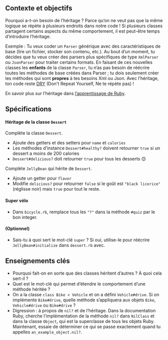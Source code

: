 ## Contexte et objectifs

Pourquoi a-t-on besoin de l’héritage ? Parce qu’on ne veut pas que la même logique se répète à plusieurs endroits dans notre code ! Si plusieurs classes partagent certains aspects du même comportement, il est peut-être temps d’introduire l’héritage.

Exemple : Tu veux coder un `Parser` générique avec des caractéristiques de base (lire un fichier, stocker son contenu, etc.). Au bout d’un moment, tu décides que tu veux créer des parsers plus spécifiques de type `XmlParser` ou `JsonParser` pour traiter certains formats. En faisant de ces nouvelles classes les **enfants** de la classe `Parser`, tu n’as pas besoin de réécrire toutes les méthodes de base créées dans Parser ; tu dois seulement créer les méthodes qui sont **propres** à tes besoins Xml ou Json. Avec l’héritage, ton code reste [DRY](https://fr.wikipedia.org/wiki/Ne_vous_r%C3%A9p%C3%A9tez_pas) (Don't Repeat Yourself, Ne te répète pas) !

En savoir plus sur l’héritage dans [l’apprentissage de Ruby](http://rubylearning.com/satishtalim/ruby_inheritance.html).

## Spécifications

#### Héritage de la classe `Dessert`

Complète la classe `Dessert`.

- Ajoute des getters et des setters pour `name` et `calories`
- Les méthodes d’instance `Dessert#healthy?` doivent retourner `true` si un dessert a moins de 200 calories
- `Dessert#delicious?` doit retourner `true` pour tous les desserts 😊

Complète `JellyBean` qui hérite de `Dessert`.

- Ajoute un getter pour `flavor`
- Modifie `delicious?` pour retourner `false` si le goût est `"black licorice"` (réglisse noir) mais `true` pour tout le reste.

#### Super vélo

- Dans `bicycle.rb`, remplace tous les `"?"` dans la méthode `#quiz` par le bon integer.

#### (Optionnel)

- Sais-tu à quoi sert le mot-clé `super` ? Si oui, utilise-le pour réécrire `JellyBean#initialize` dans `dessert.rb` avec.

## Enseignements clés

- Pourquoi fait-on en sorte que des classes héritent d’autres ? À quoi cela sert-il ?
- Quel est le mot-clé qui permet d’étendre le comportement d’une méthode héritée ?
- On a la classe `class Bike < Vehicle` et on a défini `Vehicle#drive`. Si on implémente `Bike#drive`, quelle méthode s’appliquera aux objets `Bike`, `Vehicle#drive` ou `Bike#drive` ?
- Digression : à propos de `nil?` et de l’héritage. Dans la documentation Ruby, cherche l’implémentation de la méthode `nil?` dans `NilClass` et dans la classe `Object`, qui est la superclasse de tous les objets Ruby. Maintenant, essaie de déterminer ce qui se passe exactement quand tu appelles `an_example_object.nil?`.
